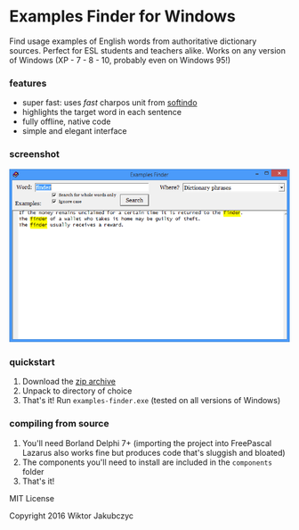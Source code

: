 # Examples Finder for Windows
Find usage examples of English words from authoritative dictionary sources. Perfect for ESL students and teachers alike. Works on any version of Windows (XP - 7 - 8 - 10, probably even on Windows 95!)

### features
- super fast: uses *fast* charpos unit from [softindo](http://delphi.softindo.net)
- highlights the target word in each sentence
- fully offline, native code
- simple and elegant interface

### screenshot
![screenshot](https://raw.githubusercontent.com/monolithpl/examples-finder-windows/master/examples-finder.png "screenshot")

### quickstart
1. Download the [zip archive](https://github.com/monolithpl/examples-finder-windows/archive/master.zip)
2. Unpack to directory of choice
3. That's it! Run ```examples-finder.exe``` (tested on all versions of Windows)

### compiling from source
1. You'll need Borland Delphi 7+ (importing the project into FreePascal Lazarus also works fine but produces code that's sluggish and bloated)
2. The components you'll need to install are included in the ```components``` folder
3. That's it!


MIT License

Copyright 2016 Wiktor Jakubczyc

